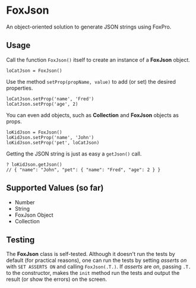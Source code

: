 # FoxJson

An object-oriented solution to generate JSON strings using FoxPro.

## Usage

Call the function `FoxJson()` itself to create an instance of a **FoxJson** object.

    loCatJson = FoxJson()

Use the method `setProp(propName, value)` to add (or set) the desired properties.

    loCatJson.setProp('name', 'Fred')
    loCatJson.setProp('age', 2)

You can even add objects, such as **Collection** and **FoxJson** objects as props.

    loKidJson = FoxJson()
    loKidJson.setProp('name', 'John')
    loKidJson.setProp('pet', loCatJson)

Getting the JSON string is just as easy a `getJson()` call.

    ? loKidJson.getJson()
    // { "name": "John", "pet": { "name": "Fred", "age": 2 } }

## Supported Values (so far)

- Number
- String
- FoxJson Object
- Collection

## Testing

The **FoxJson** class is self-tested. Although it doesn't run the tests by default (for practical reasons), one can run the tests by setting *asserts on* with `SET ASSERTS ON` and  calling `FoxJson(.T.)`. If *asserts* are *on*, passing `.T.` to the constructor, makes the `init` method run the tests and output the result (or show the errors) on the screen.



